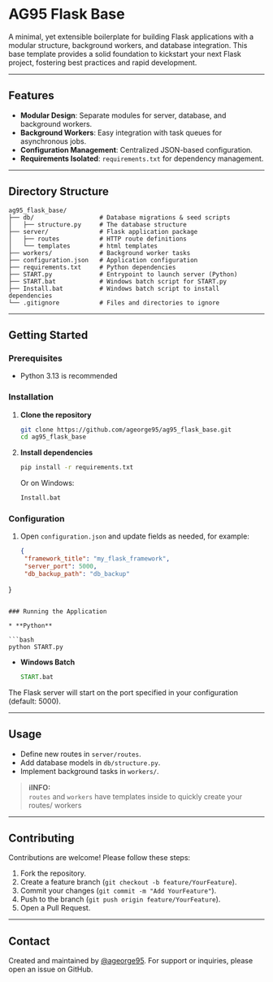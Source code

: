 # AG95 Flask Base

A minimal, yet extensible boilerplate for building Flask applications with a modular structure, background workers, and database integration. This base template provides a solid foundation to kickstart your next Flask project, fostering best practices and rapid development.

---

## Features

* **Modular Design**: Separate modules for server, database, and background workers.
* **Background Workers**: Easy integration with task queues for asynchronous jobs.
* **Configuration Management**: Centralized JSON-based configuration.
* **Requirements Isolated**: `requirements.txt` for dependency management.

---

## Directory Structure

```
ag95_flask_base/
├── db/                  # Database migrations & seed scripts
│   ├── structure.py     # The database structure
├── server/              # Flask application package
│   ├── routes           # HTTP route definitions
│   └── templates        # html templates
├── workers/             # Background worker tasks
├── configuration.json   # Application configuration
├── requirements.txt     # Python dependencies
├── START.py             # Entrypoint to launch server (Python)
├── START.bat            # Windows batch script for START.py
├── Install.bat          # Windows batch script to install dependencies
└── .gitignore           # Files and directories to ignore
```

---

## Getting Started

### Prerequisites

* Python 3.13 is recommended

### Installation

1. **Clone the repository**

   ```bash
   git clone https://github.com/ageorge95/ag95_flask_base.git
   cd ag95_flask_base
   ```

2. **Install dependencies**

   ```bash
   pip install -r requirements.txt
   ```

   Or on Windows:

   ```bat
   Install.bat
   ```

### Configuration

1. Open `configuration.json` and update fields as needed, for example:

   ```json
   {
    "framework_title": "my_flask_framework",
    "server_port": 5000,
    "db_backup_path": "db_backup"
  }
   ```

### Running the Application

* **Python**

  ```bash
  python START.py
  ```

* **Windows Batch**

  ```bat
  START.bat
  ```

The Flask server will start on the port specified in your configuration (default: 5000).

---

## Usage

* Define new routes in `server/routes`.
* Add database models in `db/structure.py`.
* Implement background tasks in `workers/`.

> **ℹ️INFO:**<br>
> `routes` and `workers` have templates inside to quickly create your routes/ workers

---

## Contributing

Contributions are welcome! Please follow these steps:

1. Fork the repository.
2. Create a feature branch (`git checkout -b feature/YourFeature`).
3. Commit your changes (`git commit -m "Add YourFeature"`).
4. Push to the branch (`git push origin feature/YourFeature`).
5. Open a Pull Request.

---

## Contact

Created and maintained by [@ageorge95](https://github.com/ageorge95). For support or inquiries, please open an issue on GitHub.
